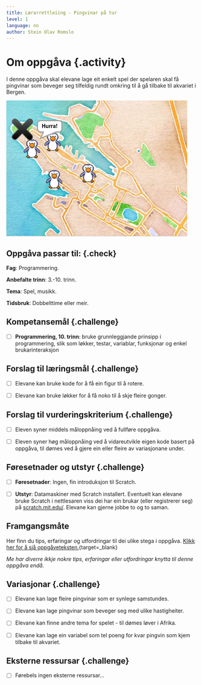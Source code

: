 ```yaml
---
title: Lærarrettleiing - Pingvinar på tur
level: 1
language: nn
author: Stein Olav Romslo
---
```



# Om oppgåva {.activity}

I denne oppgåva skal elevane lage eit enkelt spel der spelaren skal få pingvinar
som beveger seg tilfeldig rundt omkring til å gå tilbake til akvariet i Bergen.

![Bilete av pingvinar på rømmen](pingviner_pa_tur.png)

## Oppgåva passar til: {.check}

__Fag__: Programmering.

__Anbefalte trinn__: 3.-10. trinn.

__Tema__: Spel, musikk.

__Tidsbruk__: Dobbelttime eller meir.

## Kompetansemål {.challenge}

- [ ] __Programmering, 10. trinn__: bruke grunnleggjande prinsipp i
  programmering, slik som løkker, testar, variablar, funksjonar og enkel
  brukarinteraksjon

## Forslag til læringsmål {.challenge}

- [ ] Elevane kan bruke kode for å få ein figur til å rotere.

- [ ] Elevane kan bruke løkker for å få noko til å skje fleire gonger.

## Forslag til vurderingskriterium {.challenge}

- [ ] Eleven syner middels måloppnåing ved å fullføre oppgåva.

- [ ] Eleven syner høg måloppnåing ved å vidareutvikle eigen kode basert på
  oppgåva, til dømes ved å gjere ein eller fleire av variasjonane under.

## Føresetnader og utstyr {.challenge}

- [ ] __Føresetnader__: Ingen, fin introduksjon til Scratch.

- [ ] __Utstyr__: Datamaskiner med Scratch installert. Eventuelt kan elevane
  bruke Scratch i nettlesaren viss dei har ein brukar (eller registrerer seg) på
  [scratch.mit.edu/](https://scratch.mit.edu/). Elevane kan gjerne jobbe to og
  to saman.

## Framgangsmåte

Her finn du tips, erfaringar og utfordringar til dei ulike stega i oppgåva.
[Klikk her for å sjå
oppgåveteksten.](../pingviner_pa_tur/pingviner_pa_tur_nn.html){target=_blank}

_Me har diverre ikkje nokre tips, erfaringar eller utfordringar knytta til denne
oppgåva endå._

## Variasjonar {.challenge}

- [ ] Elevane kan lage fleire pingvinar som er synlege samstundes.

- [ ] Elevane kan lage pingvinar som beveger seg med ulike hastigheiter.

- [ ] Elevane kan finne andre tema for spelet - til dømes løver i Afrika.

- [ ] Elevane kan lage ein variabel som tel poeng for kvar pingvin som kjem
  tilbake til akvariet.

## Eksterne ressursar {.challenge}

- [ ] Førebels ingen eksterne ressursar...
